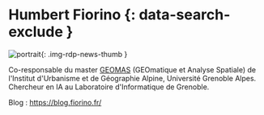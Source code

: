 # Humbert Fiorino  {: data-search-exclude }

![portrait](https://cdn.geotribu.fr/img/internal/contributeurs/humbertf.png "portrait"){: .img-rdp-news-thumb }

Co-responsable du master [GEOMAS](https://master-gaed.univ-grenoble-alpes.fr/les-parcours/m1-m2-geomas/) (GEOmatique et Analyse Spatiale) de l'Institut d'Urbanisme et de Géographie Alpine, Université Grenoble Alpes. Chercheur en IA au Laboratoire d'Informatique de Grenoble.

Blog : <https://blog.fiorino.fr/>

